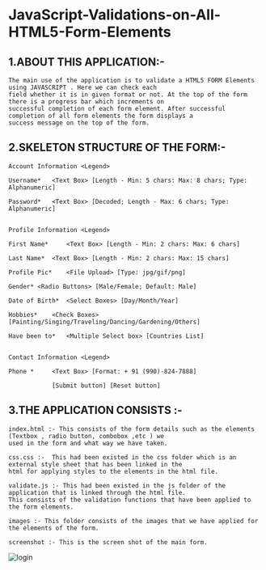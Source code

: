JavaScript-Validations-on-All-HTML5-Form-Elements
=================================================


  
1.ABOUT THIS APPLICATION:-
----------------------------------------
	The main use of the application is to validate a HTML5 FORM Elements using JAVASCRIPT . Here we can check each 
	field whether it is in given format or not. At the top of the form there is a progress bar which increments on  
	successful completion of each form element. After successful completion of all form elements the form displays a
	success message on the top of the form.


2.SKELETON STRUCTURE OF THE FORM:-
--------------------------------------------------------

	Account Information	<Legend>

	Username*	<Text Box> [Length - Min: 5 chars: Max: 8 chars; Type: Alphanumeric]

	Password*	<Text Box> [Decoded; Length - Max: 6 chars; Type: Alphanumeric]


	Profile Information	<Legend>

	First Name* 	<Text Box> [Length - Min: 2 chars: Max: 6 chars] 

	Last Name*	<Text Box> [Length - Min: 2 chars: Max: 15 chars] 

	Profile Pic*	<File Upload> [Type: jpg/gif/png]

	Gender*	<Radio Buttons> [Male/Female; Default: Male]

	Date of Birth*	<Select Boxes> [Day/Month/Year]

	Hobbies*	<Check Boxes> [Painting/Singing/Traveling/Dancing/Gardening/Others]

	Have been to*	<Multiple Select box> [Countries List]


	Contact Information	<Legend>

	Phone * 	<Text Box> [Format: + 91 (990)-824-7888] 
										
				[Submit button] [Reset button]


3.THE APPLICATION CONSISTS :-
-------------------------------------------

	index.html :- This consists of the form details such as the elements (Textbox , radio button, combobox ,etc ) we
	used in the form and what way we have taken. 

	css.css :-  This had been existed in the css folder which is an external style sheet that has been linked in the
	html for applying styles to the elements in the html file.

	validate.js :- This had been existed in the js folder of the application that is linked through the html file.
	This consists of the validation functions that have been applied to the form elements.

	images :- This folder consists of the images that we have applied for the elements of the form.

	screenshot :- This is the screen shot of the main form.




     




<img style="max-width:100%;" src="https://github.com/veerababu-nyros/JavaScript-Validations-on-All-HTML5-Form-Elements.git/screenshot.bmp" alt="login" title="login">
